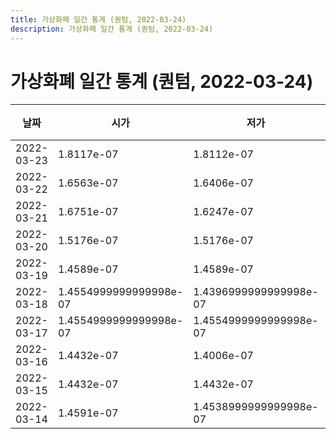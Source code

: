 ```yaml
---
title: 가상화폐 일간 통계 (퀀텀, 2022-03-24)
description: 가상화폐 일간 통계 (퀀텀, 2022-03-24)
---
```



가상화폐 일간 통계 (퀀텀, 2022-03-24)
===

|날짜|시가|저가|고가|종가|비고|
|--|--|--|--|--|--|
|2022-03-23|1.8117e-07|1.8112e-07|1.978e-07|1.8522e-07|    |
|2022-03-22|1.6563e-07|1.6406e-07|1.8073e-07|1.7981e-07|    |
|2022-03-21|1.6751e-07|1.6247e-07|1.6937000000000001e-07|1.6702000000000002e-07|    |
|2022-03-20|1.5176e-07|1.5176e-07|1.746e-07|1.677e-07|    |
|2022-03-19|1.4589e-07|1.4589e-07|1.4937e-07|1.4937e-07|    |
|2022-03-18|1.4554999999999998e-07|1.4396999999999998e-07|1.4589e-07|1.4589e-07|    |
|2022-03-17|1.4554999999999998e-07|1.4554999999999998e-07|1.4692000000000002e-07|1.4554999999999998e-07|    |
|2022-03-16|1.4432e-07|1.4006e-07|1.4491999999999998e-07|1.4483e-07|    |
|2022-03-15|1.4432e-07|1.4432e-07|1.4723e-07|1.4723e-07|    |
|2022-03-14|1.4591e-07|1.4538999999999998e-07|1.5077999999999998e-07|1.4723e-07|    |
